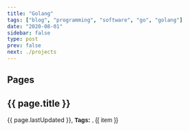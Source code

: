 ```yaml
---
title: "Golang"
tags: ["blog", "programming", "software", "go", "golang"]
date: "2020-08-01"
sidebar: false
type: post
prev: false
next: ./projects
---
```


## Pages

<router-link
    v-for="page in pages"
    v-bind:key="page.path"
    :to="page.path"
    tag="div"><h2><a>{{ page.title }}</a></h2><div>{{ page.lastUpdated }}, <b class="tags-heading">Tags:</b> <span v-for="(item, index) in page.frontmatter.tags" class="tag"><span v-if="index != 0">, </span>{{ item }}</span></div><div></div>
</router-link>

<script>
const LOCALE = 'en-GB';
const LOCALE_OPTIONS  = { weekday: 'long', year: 'numeric', month: 'long', day: 'numeric' };

const format_date = (date) => {
    return new Date(date).toLocaleDateString(LOCALE, LOCALE_OPTIONS);
}

export default {
    computed: {
        pages() {
            // { "title": "Rust Lang", "frontmatter": { "title": "Rust Lang", "tags": [ "blog", "programming", "software", "rust", "rust lang" ], "date": "2020-08-01", "sidebar": false, "type": "post", "prev": false, "next": "./projects" }, "regularPath": "/rust-lang/", "relativePath": "rust-lang/index.md", "key": "v-32333916", "path": "/rust-lang/", "headers": [ { "level": 2, "title": "Pages", "slug": "pages" } ], "lastUpdated": "8/11/2020, 3:24:34 PM" }
            const { regularPath, relativePath, path } = this.$page;
            // const current_path =
            // console.log('this.$page=%O', this.$page);
            // console.log('this.$page=%o', this.$page);
            // console.log('this.$page=%j', this.$page);
            const sorted_desc = this.$site.pages.filter((page) => {
                // console.log('page=%O', page);
                // console.log('page=%o', page);
                // console.log('page=%j', page);
                const { path } = page;
                if (page.path && page.path === regularPath) {
                    return false;
                }
                if (page.path && page.path.startsWith(regularPath)) {
                    return true;
                }
                return false;
                // console.log('page.path=', page.path);
                // return page.path.startsWith(regularPath);
            }).sort((a,b) => {
                return new Date(b.lastUpdated) - new Date(a.lastUpdated);
            }).map((page) => {
                const formatted_date = format_date(page.lastUpdated);
                page.lastUpdated = formatted_date;

                return page;
            });

            // console.log('sorted_desc=', sorted_desc);
            return sorted_desc;
        }
    },
}
</script>

<style scoped>
.tags-heading {
    font-family: 'Alegreya Sans SC', sans-serif;
}
.tags {
    font-family: 'Alegreya Sans SC', sans-serif;
}

.tag {
    font-family: 'Alegreya Sans SC', sans-serif;
}
</style>
